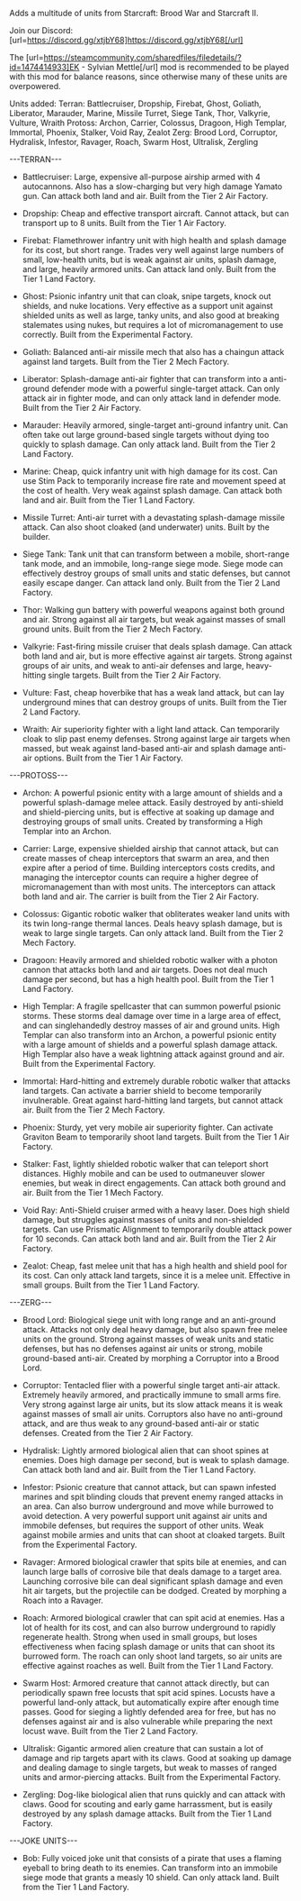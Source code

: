 Adds a multitude of units from Starcraft: Brood War and Starcraft II.

Join our Discord: [url=https://discord.gg/xtjbY68]https://discord.gg/xtjbY68[/url]

The [url=https://steamcommunity.com/sharedfiles/filedetails/?id=1474414933]EK - Sylvian Mettle[/url] mod is recommended to be played with this mod for balance reasons, since otherwise many of these units are overpowered.

Units added:
Terran: Battlecruiser, Dropship, Firebat, Ghost, Goliath, Liberator, Marauder, Marine, Missile Turret, Siege Tank, Thor, Valkyrie, Vulture, Wraith
Protoss: Archon, Carrier, Colossus, Dragoon, High Templar, Immortal, Phoenix, Stalker, Void Ray, Zealot
Zerg: Brood Lord, Corruptor, Hydralisk, Infestor, Ravager, Roach, Swarm Host, Ultralisk, Zergling


---TERRAN---

 - Battlecruiser: Large, expensive all-purpose airship armed with 4 autocannons. Also has a slow-charging but very high damage Yamato gun. Can attack both land and air. Built from the Tier 2 Air Factory.

 - Dropship: Cheap and effective transport aircraft. Cannot attack, but can transport up to 8 units. Built from the Tier 1 Air Factory.

 - Firebat: Flamethrower infantry unit with high health and splash damage for its cost, but short range. Trades very well against large numbers of small, low-health units, but is weak against air units, splash damage, and large, heavily armored units. Can attack land only. Built from the Tier 1 Land Factory.

 - Ghost: Psionic infantry unit that can cloak, snipe targets, knock out shields, and nuke locations. Very effective as a support unit against shielded units as well as large, tanky units, and also good at breaking stalemates using nukes, but requires a lot of micromanagement to use correctly. Built from the Experimental Factory.

 - Goliath: Balanced anti-air missile mech that also has a chaingun attack against land targets. Built from the Tier 2 Mech Factory.

 - Liberator: Splash-damage anti-air fighter that can transform into a anti-ground defender mode with a powerful single-target attack. Can only attack air in fighter mode, and can only attack land in defender mode. Built from the Tier 2 Air Factory.

 - Marauder: Heavily armored, single-target anti-ground infantry unit. Can often take out large ground-based single targets without dying too quickly to splash damage. Can only attack land. Built from the Tier 2 Land Factory.

 - Marine: Cheap, quick infantry unit with high damage for its cost. Can use Stim Pack to temporarily increase fire rate and movement speed at the cost of health. Very weak against splash damage. Can attack both land and air. Built from the Tier 1 Land Factory.

 - Missile Turret: Anti-air turret with a devastating splash-damage missile attack. Can also shoot cloaked (and underwater) units. Built by the builder.

 - Siege Tank: Tank unit that can transform between a mobile, short-range tank mode, and an immobile, long-range siege mode. Siege mode can effectively destroy groups of small units and static defenses, but cannot easily escape danger. Can attack land only. Built from the Tier 2 Land Factory.

 - Thor: Walking gun battery with powerful weapons against both ground and air. Strong against all air targets, but weak against masses of small ground units. Built from the Tier 2 Mech Factory.

 - Valkyrie: Fast-firing missile cruiser that deals splash damage. Can attack both land and air, but is more effective against air targets. Strong against groups of air units, and weak to anti-air defenses and large, heavy-hitting single targets. Built from the Tier 2 Air Factory.

 - Vulture: Fast, cheap hoverbike that has a weak land attack, but can lay underground mines that can destroy groups of units. Built from the Tier 2 Land Factory.

 - Wraith: Air superiority fighter with a light land attack. Can temporarily cloak to slip past enemy defenses. Strong against large air targets when massed, but weak against land-based anti-air and splash damage anti-air options. Built from the Tier 1 Air Factory.


---PROTOSS---

 - Archon: A powerful psionic entity with a large amount of shields and a powerful splash-damage melee attack. Easily destroyed by anti-shield and shield-piercing units, but is effective at soaking up damage and destroying groups of small units. Created by transforming a High Templar into an Archon.

 - Carrier: Large, expensive shielded airship that cannot attack, but can create masses of cheap interceptors that swarm an area, and then expire after a period of time. Building interceptors costs credits, and managing the interceptor counts can require a higher degree of micromanagement than with most units. The interceptors can attack both land and air. The carrier is built from the Tier 2 Air Factory.

 - Colossus: Gigantic robotic walker that obliterates weaker land units with its twin long-range thermal lances. Deals heavy splash damage, but is weak to large single targets. Can only attack land. Built from the Tier 2 Mech Factory.

 - Dragoon: Heavily armored and shielded robotic walker with a photon cannon that attacks both land and air targets. Does not deal much damage per second, but has a high health pool. Built from the Tier 1 Land Factory.

 - High Templar: A fragile spellcaster that can summon powerful psionic storms. These storms deal damage over time in a large area of effect, and can singlehandedly destroy masses of air and ground units. High Templar can also transform into an Archon, a powerful psionic entity with a large amount of shields and a powerful splash damage attack. High Templar also have a weak lightning attack against ground and air. Built from the Experimental Factory.

 - Immortal: Hard-hitting and extremely durable robotic walker that attacks land targets. Can activate a barrier shield to become temporarily invulnerable. Great against hard-hitting land targets, but cannot attack air. Built from the Tier 2 Mech Factory.

 - Phoenix: Sturdy, yet very mobile air superiority fighter. Can activate Graviton Beam to temporarily shoot land targets. Built from the Tier 1 Air Factory.

 - Stalker: Fast, lightly shielded robotic walker that can teleport short distances. Highly mobile and can be used to outmaneuver slower enemies, but weak in direct engagements. Can attack both ground and air. Built from the Tier 1 Mech Factory.

 - Void Ray: Anti-Shield cruiser armed with a heavy laser. Does high shield damage, but struggles against masses of units and non-shielded targets. Can use Prismatic Alignment to temporarily double attack power for 10 seconds. Can attack both land and air. Built from the Tier 2 Air Factory.

 - Zealot: Cheap, fast melee unit that has a high health and shield pool for its cost. Can only attack land targets, since it is a melee unit. Effective in small groups. Built from the Tier 1 Land Factory.


---ZERG---

 - Brood Lord: Biological siege unit with long range and an anti-ground attack. Attacks not only deal heavy damage, but also spawn free melee units on the ground. Strong against masses of weak units and static defenses, but has no defenses against air units or strong, mobile ground-based anti-air. Created by morphing a Corruptor into a Brood Lord.

 - Corruptor: Tentacled flier with a powerful single target anti-air attack. Extremely heavily armored, and practically immune to small arms fire. Very strong against large air units, but its slow attack means it is weak against masses of small air units. Corruptors also have no anti-ground attack, and are thus weak to any ground-based anti-air or static defenses. Created from the Tier 2 Air Factory.

 - Hydralisk: Lightly armored biological alien that can shoot spines at enemies. Does high damage per second, but is weak to splash damage. Can attack both land and air. Built from the Tier 1 Land Factory.

 - Infestor: Psionic creature that cannot attack, but can spawn infested marines and spit blinding clouds that prevent enemy ranged attacks in an area. Can also burrow underground and move while burrowed to avoid detection. A very powerful support unit against air units and immobile defenses, but requires the support of other units. Weak against mobile armies and units that can shoot at cloaked targets. Built from the Experimental Factory.

 - Ravager: Armored biological crawler that spits bile at enemies, and can launch large balls of corrosive bile that deals damage to a target area. Launching corrosive bile can deal significant splash damage and even hit air targets, but the projectile can be dodged. Created by morphing a Roach into a Ravager.

 - Roach: Armored biological crawler that can spit acid at enemies. Has a lot of health for its cost, and can also burrow underground to rapidly regenerate health. Strong when used in small groups, but loses effectiveness when facing splash damage or units that can shoot its burrowed form. The roach can only shoot land targets, so air units are effective against roaches as well. Built from the Tier 1 Land Factory.

 - Swarm Host: Armored creature that cannot attack directly, but can periodically spawn free locusts that spit acid spines. Locusts have a powerful land-only attack, but automatically expire after enough time passes. Good for sieging a lightly defended area for free, but has no defenses against air and is also vulnerable while preparing the next locust wave. Built from the Tier 2 Land Factory.

 - Ultralisk: Gigantic armored alien creature that can sustain a lot of damage and rip targets apart with its claws. Good at soaking up damage and dealing damage to single targets, but weak to masses of ranged units and armor-piercing attacks. Built from the Experimental Factory.

 - Zergling: Dog-like biological alien that runs quickly and can attack with claws. Good for scouting and early game harrassment, but is easily destroyed by any splash damage attacks. Built from the Tier 1 Land Factory.


---JOKE UNITS---

 - Bob: Fully voiced joke unit that consists of a pirate that uses a flaming eyeball to bring death to its enemies. Can transform into an immobile siege mode that grants a measly 10 shield. Can only attack land. Built from the Tier 1 Land Factory.